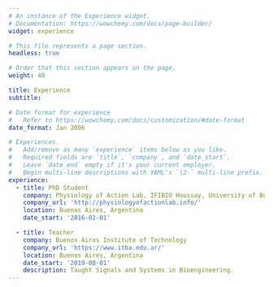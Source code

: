 ```yaml
---
# An instance of the Experience widget.
# Documentation: https://wowchemy.com/docs/page-builder/
widget: experience

# This file represents a page section.
headless: true

# Order that this section appears on the page.
weight: 40

title: Experience
subtitle:

# Date format for experience
#   Refer to https://wowchemy.com/docs/customization/#date-format
date_format: Jan 2006

# Experiences.
#   Add/remove as many `experience` items below as you like.
#   Required fields are `title`, `company`, and `date_start`.
#   Leave `date_end` empty if it's your current employer.
#   Begin multi-line descriptions with YAML's `|2-` multi-line prefix.
experience:
  - title: PhD Student
    company: Physiology of Action Lab, IFIBIO Houssay, University of Buenos Aires
    company_url: 'http://physiologyofactionlab.info/'
    location: Buenos Aires, Argentina
    date_start: '2016-02-01'

  - title: Teacher
    company: Buenos Aires Institute of Technology 
    company_url: 'https://www.itba.edu.ar/'
    location: Buenos Aires, Argentina
    date_start: '2019-08-01'
    description: Taught Signals and Systems in Bioengineering.
---
```

